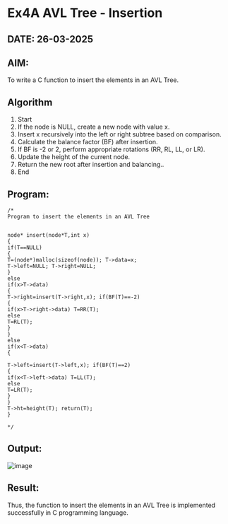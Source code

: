 # Ex4A AVL Tree - Insertion
## DATE: 26-03-2025
## AIM:
To write a C function to insert the elements in an AVL Tree.

## Algorithm
1.	Start
2.	If the node is NULL, create a new node with value x.
3.	Insert x recursively into the left or right subtree based on comparison.
4.	Calculate the balance factor (BF) after insertion.
5.	If BF is -2 or 2, perform appropriate rotations (RR, RL, LL, or LR).
6.	Update the height of the current node.
7.	Return the new root after insertion and balancing..
8.	End

## Program:
```
/*
Program to insert the elements in an AVL Tree


node* insert(node*T,int x)
{
if(T==NULL)
{
T=(node*)malloc(sizeof(node)); T->data=x;
T->left=NULL; T->right=NULL;
}
else
if(x>T->data)
{
T->right=insert(T->right,x); if(BF(T)==-2)
{
if(x>T->right->data) T=RR(T);
else
T=RL(T);
}
}
else
if(x<T->data)
{
 
T->left=insert(T->left,x); if(BF(T)==2)
{
if(x<T->left->data) T=LL(T);
else
T=LR(T);
}
}
T->ht=height(T); return(T);
}

*/
```

## Output:
![image](https://github.com/user-attachments/assets/b2b62ca0-8585-46d5-a9b5-a6734b2243c4)


## Result:
Thus, the function to insert the elements in an AVL Tree is implemented successfully in C programming language.
